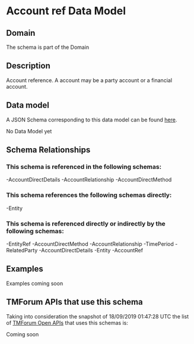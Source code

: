 # Account ref Data Model

## Domain

The  schema is part of the  Domain

## Description

Account reference. A account may be a party account or a financial account.

## Data model

A JSON Schema corresponding to this data model can be found
[here](https://github.com/tmforum-rand/schemas/blob/master/EngagedParty/AccountRef.schema.json).

No Data Model yet

## Schema Relationships

### This schema is referenced in the following schemas:

-AccountDirectDetails
-AccountRelationship
-AccountDirectMethod

### This schema references the following schemas directly:

-Entity

### This schema is referenced directly or indirectly by the following schemas:

-EntityRef
-AccountDirectMethod
-AccountRelationship
-TimePeriod
-RelatedParty
-AccountDirectDetails
-Entity
-AccountRef



## Examples

Examples coming soon

## TMForum APIs that use this schema

Taking into consideration the snapshot of 18/09/2019 01:47:28 UTC the list of [TMForum Open APIs](https://www.tmforum.org/open-apis/) that uses this schemas is:

Coming soon